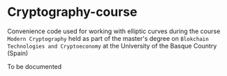 # Cryptography-course

Convenience code used for working with elliptic curves during the course `Modern Cryptography` held as part of the master's degree on `Blokchain Technologies and Cryptoeconomy` at the University of the Basque Country (Spain)

To be documented